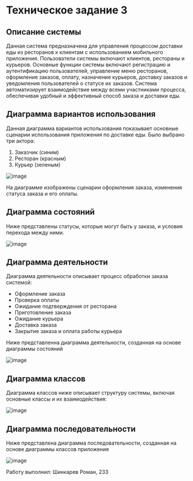 # Техническое задание 3

## Описание системы

Данная система предназначена для управления процессом доставки еды из ресторанов к клиентам с использованием мобильного приложения. Пользователи системы включают клиентов, рестораны и курьеров. Основные функции системы включают регистрацию и аутентификацию пользователей, управление меню ресторанов, оформление заказов, оплату, назначение курьеров, доставку заказов и уведомления пользователей о статусе их заказов. Система автоматизирует взаимодействие между всеми участниками процесса, обеспечивая удобный и эффективный способ заказа и доставки еды.

## Диаграмма вариантов использования

Данная диаграмма вариантов использования показывает основные сценарии использования приложения по доставке еды. Было выбрано три актора:
1) Заказчик (синим)
2) Ресторан (красным)
3) Курьер (зеленым)

![image](https://github.com/RomaShinkarev/programming_techonlogy_3/assets/85445712/0e1dbe56-75d6-4f59-986c-87cdfac6826e)

На диаграмме изображены сценарии оформления заказа, изменения статуса заказа  и его оплаты.

## Диаграмма состояний

Ниже представлены статусы, которые могут быть у заказа, и условия перехода между ними.

![image](https://github.com/RomaShinkarev/programming_techonlogy_3/assets/85445712/58945680-6374-40ae-9cd6-0b4474793b0e)

## Диаграмма деятельности

Диаграмма деятельности описывает процесс обработки заказа системой:

- Оформление заказа
- Проверка оплаты
- Ожидание подтверждения от ресторана
- Приготовление заказа
- Ожидание курьера
- Доставка заказа
- Закрытие заказа и оплата работы курьера

Ниже представленна диаграмма деятельности, созданная на основе диаграммы состояний

![image](https://github.com/RomaShinkarev/programming_techonlogy_3/assets/85445712/024f5fe8-9c3b-4de7-a36c-8fdd56eabdba)

## Диаграмма классов

Диаграмма классов ниже описывает структуру системы, включая основные классы и их взаимодействия:

![image](https://github.com/RomaShinkarev/programming_techonlogy_3/assets/85445712/9932b3c7-adc7-422a-9ef2-b77aea716c73)

## Диаграмма последовательности

Ниже представлена диаграмма последовательности, созданная на основе диаграммы классов приложения

![image](https://github.com/RomaShinkarev/programming_techonlogy_3/assets/85445712/42f690b4-8688-409a-b463-6c0478ebce49)

Работу выполнил: Шинкарев Роман, 233
